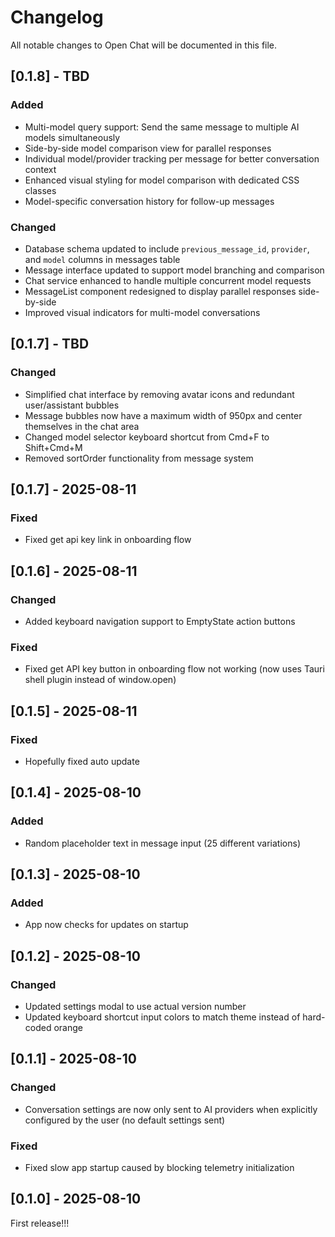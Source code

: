 # Changelog

All notable changes to Open Chat will be documented in this file.

## [0.1.8] - TBD
### Added
- Multi-model query support: Send the same message to multiple AI models simultaneously
- Side-by-side model comparison view for parallel responses
- Individual model/provider tracking per message for better conversation context
- Enhanced visual styling for model comparison with dedicated CSS classes
- Model-specific conversation history for follow-up messages

### Changed
- Database schema updated to include `previous_message_id`, `provider`, and `model` columns in messages table
- Message interface updated to support model branching and comparison
- Chat service enhanced to handle multiple concurrent model requests
- MessageList component redesigned to display parallel responses side-by-side
- Improved visual indicators for multi-model conversations

## [0.1.7] - TBD
### Changed
- Simplified chat interface by removing avatar icons and redundant user/assistant bubbles
- Message bubbles now have a maximum width of 950px and center themselves in the chat area
- Changed model selector keyboard shortcut from Cmd+F to Shift+Cmd+M
- Removed sortOrder functionality from message system

## [0.1.7] - 2025-08-11
### Fixed
- Fixed get api key link in onboarding flow

## [0.1.6] - 2025-08-11
### Changed  
- Added keyboard navigation support to EmptyState action buttons

### Fixed
- Fixed get API key button in onboarding flow not working (now uses Tauri shell plugin instead of window.open)

## [0.1.5] - 2025-08-11
### Fixed
- Hopefully fixed auto update

## [0.1.4] - 2025-08-10

### Added
- Random placeholder text in message input (25 different variations)

## [0.1.3] - 2025-08-10

### Added
- App now checks for updates on startup

## [0.1.2] - 2025-08-10

### Changed
- Updated settings modal to use actual version number
- Updated keyboard shortcut input colors to match theme instead of hard-coded orange

## [0.1.1] - 2025-08-10

### Changed
- Conversation settings are now only sent to AI providers when explicitly configured by the user (no default settings sent)

### Fixed
- Fixed slow app startup caused by blocking telemetry initialization

## [0.1.0] - 2025-08-10

First release!!!

